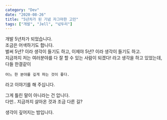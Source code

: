 ```yaml
---
category: "Dev"
date: "2020-08-26"
title: "5년차가 된 기념 자그마한 고민"
tags: ["개발", "Jell", "넋두리"]
---
```


개발 5년차가 되었습니다.  
조금은 어색하기도 합니다.  
벌써 5년? 이라 생각이 들기도 하고, 이제야 5년? 이라 생각이 들기도 하고.  
지금까지 저는 여러분야를 다 잘 할 수 있는 사람이 되겠다! 라고 생각을 하고 있었는데,  
다들 한결같이

```
어느 한 분야를 깊게 파는 것이 좋다.
```

라고 이야기를 해 주십니다.  

그게 틀린 말이 아니라는 건 압니다.  
다만.. 지금까지 살아온 것과 조금 다른 길?  

생각이 깊어지는 밤입니다.
